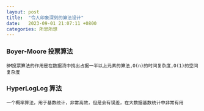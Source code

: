 ```yaml
---
layout: post
title:  "令人印象深刻的算法设计"
date:   2023-09-01 21:07:11 +0800
categories: 所思所想
---
```


### Boyer-Moore 投票算法
    BM投票算法的作用是在数据流中找出占据一半以上元素的算法,O(n)的时间复杂度,O(1)的空间复杂度

### HyperLogLog 算法
    一个概率算法，用于基数统计，非常高效，但是会有误差，在大数据基数统计中非常有用


